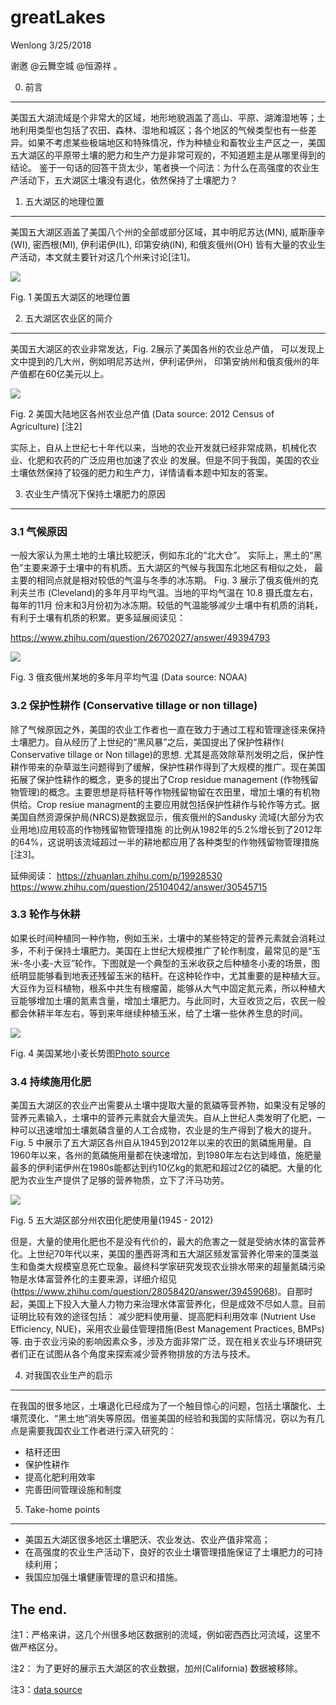greatLakes
================
Wenlong
3/25/2018

谢邀 @云舞空城 @恒源祥 。

0. 前言
-------

美国五大湖流域是个非常大的区域，地形地貌涵盖了高山、平原、湖滩湿地等；土地利用类型也包括了农田、森林、湿地和城区；各个地区的气候类型也有一些差异。如果不考虑某些极端地区和特殊情况，作为种植业和畜牧业主产区之一，美国五大湖区的平原带土壤的肥力和生产力是非常可观的，不知道题主是从哪里得到的结论。 鉴于一句话的回答干货太少，笔者换一个问法：为什么在高强度的农业生产活动下，五大湖区土壤没有退化，依然保持了土壤肥力？

1. 五大湖区的地理位置
---------------------

美国五大湖区涵盖了美国八个州的全部或部分区域，其中明尼苏达(MN), 威斯康辛(WI), 密西根(MI), 伊利诺伊(IL), 印第安纳(IN), 和俄亥俄州(OH) 皆有大量的农业生产活动，本文就主要针对这几个州来讨论\[注1\]。

![](Greatlakes_files/figure-markdown_github/unnamed-chunk-2-1.png)

Fig. 1 美国五大湖区的地理位置

2. 五大湖区农业区的简介
-----------------------

美国五大湖区的农业非常发达，Fig. 2展示了美国各州的农业总产值， 可以发现上文中提到的几大州，例如明尼苏达州，伊利诺伊州， 印第安纳州和俄亥俄州的年产值都在60亿美元以上。

![](Greatlakes_files/figure-markdown_github/unnamed-chunk-3-1.png)

Fig. 2 美国大陆地区各州农业总产值 (Data source: 2012 Census of Agriculture) \[注2\]

实际上，自从上世纪七十年代以来，当地的农业开发就已经非常成熟，机械化农业、化肥和农药的广泛应用也加速了农业 的发展。但是不同于我国，美国的农业土壤依然保持了较强的肥力和生产力，详情请看本题中知友的答案。

3. 农业生产情况下保持土壤肥力的原因
-----------------------------------

### 3.1 气候原因

一般大家认为黑土地的土壤比较肥沃，例如东北的“北大仓”。 实际上，黑土的“黑色”主要来源于土壤中的有机质。五大湖区的气候与我国东北地区有相似之处， 最主要的相同点就是相对较低的气温与冬季的冰冻期。 Fig. 3 展示了俄亥俄州的克利夫兰市 (Cleveland)的多年月平均气温。当地的平均气温在 10.8 摄氏度左右，每年的11月 份末和3月份初为冰冻期。较低的气温能够减少土壤中有机质的消耗，有利于土壤有机质的积累。更多延展阅读见：

<https://www.zhihu.com/question/26702027/answer/49394793>

![](Greatlakes_files/figure-markdown_github/unnamed-chunk-4-1.png)

Fig. 3 俄亥俄州某地的多年月平均气温 (Data source: NOAA)

### 3.2 保护性耕作 (Conservative tillage or non tillage)

除了气候原因之外，美国的农业工作者也一直在致力于通过工程和管理途径来保持土壤肥力。自从经历了上世纪的“黑风暴”之后，美国提出了保护性耕作( Conservative tillage or Non tillage)的思想. 尤其是高效除草剂发明之后，保护性耕作带来的杂草滋生问题得到了缓解，保护性耕作得到了大规模的推广。现在美国拓展了保护性耕作的概念，更多的提出了Crop residue management (作物残留物管理)的概念。主要思想是将秸秆等作物残留物留在农田里，增加土壤的有机物供给。Crop resiue managment的主要应用就包括保护性耕作与轮作等方式。据美国自然资源保护局(NRCS)是数据显示，俄亥俄州的Sandusky 流域(大部分为农业用地)应用较高的作物残留物管理措施 的比例从1982年的5.2%增长到了2012年的64%，这说明该流域超过一半的耕地都应用了各种类型的作物残留物管理措施\[注3\]。

延伸阅读： <https://zhuanlan.zhihu.com/p/19928530> <https://www.zhihu.com/question/25104042/answer/30545715>

### 3.3 轮作与休耕

如果长时间种植同一种作物，例如玉米，土壤中的某些特定的营养元素就会消耗过多，不利于保持土壤肥力。美国在上世纪大规模推广了轮作制度，最常见的是“玉米-冬小麦-大豆”轮作。下图就是一个典型的玉米收获之后种植冬小麦的场景，图纸明显能够看到地表还残留玉米的秸秆。在这种轮作中，尤其重要的是种植大豆。大豆作为豆科植物，根系中共生有根瘤菌，能够从大气中固定氮元素，所以种植大豆能够增加土壤的氮素含量，增加土壤肥力。与此同时，大豆收货之后，农民一般都会休耕半年左右，等到来年继续种植玉米，给了土壤一些休养生息的时间。

![](https://bloximages.chicago2.vip.townnews.com/capjournal.com/content/tncms/assets/v3/editorial/0/db/0db5e696-c377-11e7-9c77-57f1de042391/5a013b5fa34ff.image.jpg?resize=1200%2C900)

Fig. 4 美国某地小麦长势图[Photo source](http://www.capjournal.com/news/sd-winter-wheat-crop-looking-better-but-not-much-good/article_a2d76b54-c378-11e7-b604-6b4e2aa6f7aa.html)

### 3.4 持续施用化肥

美国五大湖区的农业产出需要从土壤中提取大量的氮磷等营养物，如果没有足够的营养元素输入，土壤中的营养元素就会大量流失。自从上世纪人类发明了化肥，一种可以迅速增加土壤氮磷含量的人工合成物，农业是的生产得到了极大的提升。Fig. 5 中展示了五大湖区各州自从1945到2012年以来的农田的氮磷施用量。自1960年以来，各州的氮磷施用量都在快速增加，到1980年左右达到峰值，施肥量最多的伊利诺伊州在1980s能都达到约10亿kg的氮肥和超过2亿的磷肥。大量的化肥为农业生产提供了足够的营养物质，立下了汗马功劳。

![](Greatlakes_files/figure-markdown_github/unnamed-chunk-5-1.png)

Fig. 5 五大湖区部分州农田化肥使用量(1945 - 2012)

但是，大量的使用化肥也不是没有代价的，最大的危害之一就是受纳水体的富营养化。上世纪70年代以来，美国的墨西哥湾和五大湖区频发富营养化带来的藻类滋生和鱼类大规模窒息死亡现象。最终科学家研究发现农业排水带来的超量氮磷污染物是水体富营养化的主要来源，详细介绍见(<https://www.zhihu.com/question/28058420/answer/39459068>)。自那时起，美国上下投入大量人力物力来治理水体富营养化，但是成效不尽如人意。目前证明比较有效的途径包括： 减少肥料使用量、提高肥料利用效率 (Nutrient Use Efficiency, NUE)，采用农业最佳管理措施(Best Management Practices, BMPs)等. 由于农业污染的影响因素众多，涉及方面非常广泛，现在相关农业与环境研究者们正在试图从各个角度来探索减少营养物排放的方法与技术。

4. 对我国农业生产的启示
-----------------------

在我国的很多地区，土壤退化已经成为了一个触目惊心的问题，包括土壤酸化、土壤荒漠化、“黑土地”消失等原因。借鉴美国的经验和我国的实际情况，窃以为有几点是需要我国农业工作者进行深入研究的：

-   秸秆还田
-   保护性耕作
-   提高化肥利用效率
-   完善田间管理设施和制度

5. Take-home points
-------------------

-   美国五大湖区很多地区土壤肥沃、农业发达、农业产值非常高；
-   在高强度的农业生产活动下，良好的农业土壤管理措施保证了土壤肥力的可持续利用；
-   我国应加强土壤健康管理的意识和措施。

The end.
--------

注1：严格来讲，这几个州很多地区数据别的流域，例如密西西比河流域，这里不做严格区分。

注2： 为了更好的展示五大湖区的农业数据，加州(California) 数据被移除。

注3：[data source](https://dl.sciencesocieties.org/publications/jeq/supplements/46/123-supplement1.pdf)

